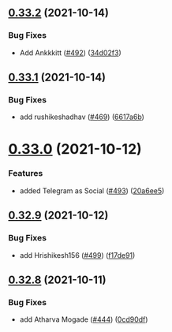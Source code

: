 ## [0.33.2](https://github.com/EddieHubCommunity/LinkFree/compare/v0.33.1...v0.33.2) (2021-10-14)


### Bug Fixes

* Add Ankkkitt ([#492](https://github.com/EddieHubCommunity/LinkFree/issues/492)) ([34d02f3](https://github.com/EddieHubCommunity/LinkFree/commit/34d02f38f91fbf1463d0399550b38f018ec3ebf2))



## [0.33.1](https://github.com/EddieHubCommunity/LinkFree/compare/v0.33.0...v0.33.1) (2021-10-14)


### Bug Fixes

* add rushikeshadhav ([#469](https://github.com/EddieHubCommunity/LinkFree/issues/469)) ([6617a6b](https://github.com/EddieHubCommunity/LinkFree/commit/6617a6b38de94ee36bda3ed265c9ccbacc2af1ed))



# [0.33.0](https://github.com/EddieHubCommunity/LinkFree/compare/v0.32.9...v0.33.0) (2021-10-12)


### Features

* added Telegram as Social ([#493](https://github.com/EddieHubCommunity/LinkFree/issues/493)) ([20a6ee5](https://github.com/EddieHubCommunity/LinkFree/commit/20a6ee50f63fb9842fb14cca5ad1a27a0d2b8915))



## [0.32.9](https://github.com/EddieHubCommunity/LinkFree/compare/v0.32.8...v0.32.9) (2021-10-12)


### Bug Fixes

* add Hrishikesh156 ([#499](https://github.com/EddieHubCommunity/LinkFree/issues/499)) ([f17de91](https://github.com/EddieHubCommunity/LinkFree/commit/f17de91ef692371354fe11a9d8f8b5979082a79e))



## [0.32.8](https://github.com/EddieHubCommunity/LinkFree/compare/v0.32.7...v0.32.8) (2021-10-11)


### Bug Fixes

* add Atharva Mogade ([#444](https://github.com/EddieHubCommunity/LinkFree/issues/444)) ([0cd90df](https://github.com/EddieHubCommunity/LinkFree/commit/0cd90dfef858c4c5fa1259ff061fa34f83531195))



